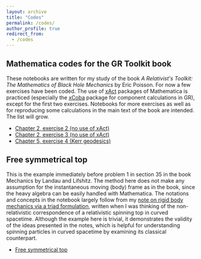 ```yaml
---
layout: archive
title: "Codes"
permalink: /codes/
author_profile: true
redirect_from:
  - /codes
---
```


## Mathematica codes for the GR Toolkit book

These notebooks are written for my study of the book *A Relativist's Toolkit: The Mathematics of Black Hole Mechanics* by Eric Poisson. For now a few exercises have been coded. The use of [xAct](https://josmar493.dreamhosters.com) packages of Mathematica is practiced (especially the [xCoba](https://josmar493.dreamhosters.com/xCoba/index.html) package for component calculations in GR), except for the first two exercises. Notebooks for more exercises as well as for reproducing some calculations in the main text of the book are intended. The list will grow.

- [Chapter 2, exercise 2 (no use of xAct)](/files/GRnb/EP_chap2_2.nb)
- [Chapter 2, exercise 3 (no use of xAct)](/files/GRnb/EP_chap2_3.nb)
- [Chapter 5, exercise 4 (Kerr geodesics)](/files/GRnb/EP_chap5_4.nb)

## Free symmetrical top 

This is the example immediately before problem 1 in section 35 in the book Mechanics by Landau and Lifshitz. The method here does not make any assumption for the instantaneous moving (body) frame as in the book, since the heavy algebra can be easily handled with Mathematica. The notations and concepts in the notebook largely follow from my [note on rigid body mechanics via a triad formulation](/files/GRnb/TriadRB.pdf), written when I was thinking of the non-relativistic correspondence of a relativistic spinning top in curved spacetime. Although the example here is trivial, it demonstrates the validity of the ideas presented in the notes, which is helpful for understanding spinning particles in curved spacetime by examining its classical counterpart.

- [Free symmetrical top](/files/GRnb/FreeSymTop.nb)
